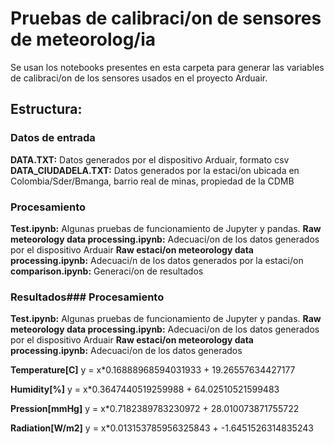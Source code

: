 # Pruebas de calibraci/on de sensores de meteorolog/ia

Se usan los notebooks presentes en esta carpeta para generar las variables de calibraci/on de los sensores usados en el proyecto Arduair.
## Estructura:

### Datos de entrada
**DATA.TXT:** Datos generados por el dispositivo Arduair, formato csv
**DATA_CIUDADELA.TXT:** Datos generados por la estaci/on ubicada en Colombia/Sder/Bmanga, barrio real de minas, propiedad de la CDMB

### Procesamiento
**Test.ipynb:** Algunas pruebas de funcionamiento de Jupyter y pandas.
**Raw meteorology data processing.ipynb:** Adecuaci/on de los datos generados por el dispositivo Arduair
**Raw estaci/on meteorology data processing.ipynb:** Adecuaci/n de los datos generados por la estaci/on
**comparison.ipynb:** Generaci/on de resultados

### Resultados### Procesamiento
**Test.ipynb:** Algunas pruebas de funcionamiento de Jupyter y pandas.
**Raw meteorology data processing.ipynb:** Adecuaci/on de los datos generados por el dispositivo Arduair
**Raw estaci/on meteorology data processing.ipynb:** Adecuaci/on de los datos generados

**Temperature[C]**
y = x*0.16888968594031933 + 19.26557634427177

**Humidity[%]**
y = x*0.3647440519259988 + 64.02510521599483

**Pression[mmHg]**
y = x*0.7182389783230972 + 28.010073871755722

**Radiation[W/m2]**
y = x*0.013153785956325843 + -1.6451526314835243
